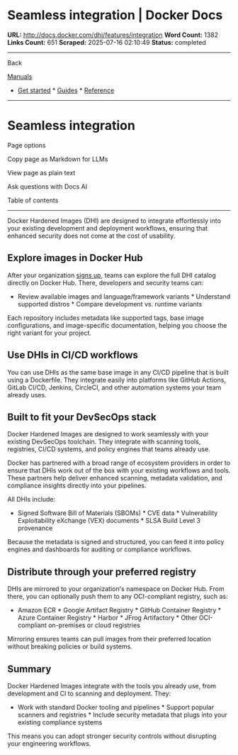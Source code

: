 # Seamless integration | Docker Docs

**URL:** http://docs.docker.com/dhi/features/integration
**Word Count:** 1382
**Links Count:** 651
**Scraped:** 2025-07-16 02:10:49
**Status:** completed

---

Back

[Manuals](https://docs.docker.com/manuals/)

  * [Get started](http://docs.docker.com/get-started/)   * [Guides](http://docs.docker.com/guides/)   * [Reference](http://docs.docker.com/reference/)

* * *

# Seamless integration

Page options

Copy page as Markdown for LLMs

View page as plain text

Ask questions with Docs AI

Table of contents

* * *

Docker Hardened Images \(DHI\) are designed to integrate effortlessly into your existing development and deployment workflows, ensuring that enhanced security does not come at the cost of usability.

## Explore images in Docker Hub

After your organization [signs up](https://www.docker.com/products/hardened-images/#getstarted), teams can explore the full DHI catalog directly on Docker Hub. There, developers and security teams can:

  * Review available images and language/framework variants   * Understand supported distros   * Compare development vs. runtime variants

Each repository includes metadata like supported tags, base image configurations, and image-specific documentation, helping you choose the right variant for your project.

## Use DHIs in CI/CD workflows

You can use DHIs as the same base image in any CI/CD pipeline that is built using a Dockerfile. They integrate easily into platforms like GitHub Actions, GitLab CI/CD, Jenkins, CircleCI, and other automation systems your team already uses.

## Built to fit your DevSecOps stack

Docker Hardened Images are designed to work seamlessly with your existing DevSecOps toolchain. They integrate with scanning tools, registries, CI/CD systems, and policy engines that teams already use.

Docker has partnered with a broad range of ecosystem providers in order to ensure that DHIs work out of the box with your existing workflows and tools. These partners help deliver enhanced scanning, metadata validation, and compliance insights directly into your pipelines.

All DHIs include:

  * Signed Software Bill of Materials \(SBOMs\)   * CVE data   * Vulnerability Exploitability eXchange \(VEX\) documents   * SLSA Build Level 3 provenance

Because the metadata is signed and structured, you can feed it into policy engines and dashboards for auditing or compliance workflows.

## Distribute through your preferred registry

DHIs are mirrored to your organization's namespace on Docker Hub. From there, you can optionally push them to any OCI-compliant registry, such as:

  * Amazon ECR   * Google Artifact Registry   * GitHub Container Registry   * Azure Container Registry   * Harbor   * JFrog Artifactory   * Other OCI-compliant on-premises or cloud registries

Mirroring ensures teams can pull images from their preferred location without breaking policies or build systems.

## Summary

Docker Hardened Images integrate with the tools you already use, from development and CI to scanning and deployment. They:

  * Work with standard Docker tooling and pipelines   * Support popular scanners and registries   * Include security metadata that plugs into your existing compliance systems

This means you can adopt stronger security controls without disrupting your engineering workflows.